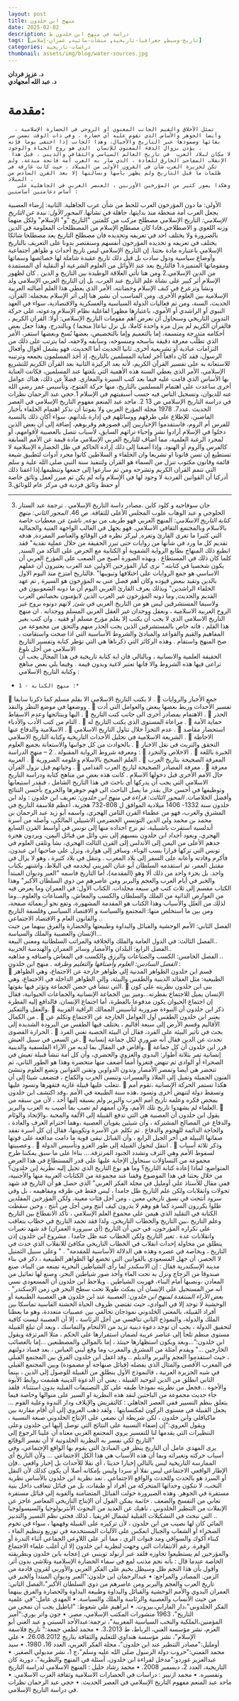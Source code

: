 ```yaml
---
layout: post
title: منهج ابن خلدون 
date: 2025-02-02
description: دراسة في منهج ابن خلدون ط
tags: [تاريخ-وسيط, جغرافيا-تاريخية, منشآت-مائية, عمران-إسلامي]
categories: دراسات-تاريخية
thumbnail: assets/img/blog/water-sources.jpg
---
```

  

**د. عزيز فردان**  
**د. عبد الله أمجهادي**



# مقدمة:
      تمثل الأخلاق والقيم الجانب المعنوي أو الروحي في الحضارة الإسلامية ، وأيضا الجوهر والأساس الذي تقوم عليه أي حضارة ، وفي ذات الوقت تضمن سر بقائها وصمودها عبر التاريخ والأجيال، وهذا الجانب إذا اختفى يوما فإنه يؤذن بزوال الدفء المعنوي للإنسان  الذي هو روح الحياة والوجود . 
     لا مكان لبلاد العرب  في تاريخ العالم السياسي والثقافي والديني ، قبل هذا الإنقلاب المفاجئ الخارق للعادة ، الذي صار به العرب أمة فاتحة مبدعة، ولم تكن لجزيرة العرب شأن في القرون الأولى من الميلاد ، حيث كانت غارقة في ظلمات ما قبل التاريخ ولم يظهر بأسها وبسالتها إلا بعد القرن السادس من الميلاد .
       وهكذا يصور كثير من المؤرخين الأوربين ، العنصر العربي في الجاهلية على أساس دعامتين أساستين :
 الأولى: ما دون المؤرخون العرب للحط من شأن عرب الجاهلية.
الثانية: إرضاء العصبية بجعل العرب أمة منحطة منذ بدايتها، جاهلة في نشأتها.
*المحور الأول: نبدة عن التاريخ الإسلامي:*
      التاريخ الإسلامي مصطلح مركب من كلمتين "التاريخ "و" الإسلام" ولكل منهما وزنه اللغوي و الاصطلاحي.فادا كان مصطلح الإسلام من المصطلحات المعلومة في الدين بالضرورة ولا يختلف احد في تعريفه وتحديده فان مصطلح التاريخ يعد مصطلحا شائكا يختلف في تعريفه و تحديده المؤرخون أنفسهم وسنقتصر بدونا على التعريف بالتاريخ الإسلامي باعتباره مادة بحتنا.
     إن التاريخ الإسلامي ليس تاريخ أحداث و ظواهر اجتماعية وأوضاع سياسية ودول سادت بل قبل دلك تاريخ عقيدة شاملة لها خصائصها وسماتها ومقوماتها المتميزة.1
فالتاريخ يعد عند الأوائل من العلوم الشرعية أو النقلية أي المستمدة من الدين الإسلامي.2 ومن هنا تأتي العلاقة  الوطيدة بين التاريخ و الدين .
كان لظهور الإسلام أثر كبير على نشأة علم التاريخ عند العرب، بل إن التاريخ العربي الإسلامي ولد ونشأ وترعرع في كنف الإسلام وحضانته، الأمر الذي يعطي هذا العلم أصالته العربية الإسلامية بين العلوم الأخرى. 
ومن المناسب أن نشير هنا إلى أثر الإسلام بمجمله: القرآن، الحديث، السنة، ومن ثم فعاليات الدولة السياسية والعسكرية والاقتصادية، سواء في العهد النبوي أو الراشدي أو الأموي، باعتبارها مظهرا لفاعلية نظام الإسلام ودعوته، على حركة التدوين التاريخي
وسنحاول أن نعرض أهم مقومات التاريخ الإسلامي:
أولا: القران الكريم
، فالقرآن الكريم لم ينزل مرة واحدة كاملا، بل نزل تباعا( منجما ) وبالتدرج، وهذا جعل بعض أحكامه متدرجة ومتسمة، إما بالتعميم وإما بالتخصيص، بعضها نُسخ وبعضها استقر، الأمر الذي تطلَّب معرفة دقيقة بناسخه ومنسوخه، وسابقه ولاحقه، لما يترتب على ذلك من التزامات عبادية أو تشريعية أخرى.
ثانيا الحديث
أما الحديث، فهو يشمل أقوال وأفعال الرسول، فقد كان دافعاً آخر لعناية المسلمين بالتاريخ، إذ أخذ المسلمون بجمعه وترتيبه للاستعانة به على تفسير القرآن الكريم، لأنه يعد الركيزة الثانية بعد القرآن الكريم للتشريع الإسلامي، الأمر الذي يعطي السنة هذه الأهمية التي بلغتها عند المسلمين، فكانت العناية بها الأساس الذي قامت عليه فيما بعد كتب السيرة والمغازي.
فضلاً عن ذلك، هناك عوامل أخرى ساعدت على اهتمام المسلمين بالتاريخ، منها حركة الفتوح، وتأسيس عمر رضي الله عنه للديوان، وتسجيل الناس فيه حسب أسبقيتهم في الإسلام
1.حجي عبد الرحمان نظرات في دراسة التاريخ الإسلامي ص 13
2. ماجد عبد المنعم مفهوم التاريخ الإسلامي في العصر الحديث .عدد7. 1978 مجلة المؤرخ العربي
ولا يفوتنا أن نذكر اهتمام الخلفاء بأخبار الماضين، للإطلاع على طرقهم ووسائلهم في إدارة بلدانهم، سواء أكان ذلك بالنسبة للفرس أم الروم، فاستقدموا الإخباريين إلى قصورهم وقربوهم، إضافة إلى أن بعض الذين دخلوا في الإسلام أرادوا نشر وإحياء تراثهم السابق، لأسباب تتصل بالعصبية لأقوامهم، أو لمجرد الرغبة العلمية، مما أضاف للتاريخ العربي الإسلامي مادة قيمة عن الأمم السابقة كالفرس والروم أو الهنود.
وإذا أضفنا إلى ذلك إرادة الحاكم في ظل الحضارة الإسلامية لا تستطيع إن تسن قانونا او تشريعا وان الخلفاء و السلاطين كانوا مجرد أدوات لتطبيق شيعة قائمة وقانون مكتوب تنزل من السماء هو القران ولتنفيذ سنة النبي صلى الله علية و سلم التي تتمم القران الكريم وتشرحه ومن ثم سارعوا إلى جمعها وتنظيمها.إذا اغفنا ذلك أدركنا أن القوانين الفردية لا وجود لها في الإسلام وانه لم يكن ثم مبرر لعمل وثائق خاصة أو حفظ وثائق فردية في مركز عام للوثائق.3
_________________________________
3. جان سوفاجيه و كلود كاين .مصادر داسة التاريخ الإسلامي . ترجمة عبد الستار الحلوجي و عبد الوهاب علوب المجلس الأعلى للثقافة. ص 46.
*المحور الثاني: منهج كتابة التاريخ الاسلامي:*
المنهج العربي فهو طريف من نوعه, ناشئ عن معطيات خاصة بالاسلام وبالمجتمع الثقافي
الاسلامي. فهو يجهل في الغالب الواجهة الفنية والجمالية التي كثيرا ما تغري القارئ
وتغره, ليركز نظره في الوقائع والعناصر المفردة, هدفه تقديم كل ما ورد في شأنها من
روايات حتى تبرز الحقيقة من خلال عملية نقدية" 
فقد انطبع ذلك المنهاج بطابع الرواية الشفوية أو الكتابية مع الحرص على التأكد من السند,
كلما كان ذلك في المستطاع . وبهذه الصورة أصبح من الصعب على المؤرخ العربي أن
يكون شخصيا في كتابته." 
نرى كبار المؤرخين الاولين عند العرب يعتبرون أن عملهم الاساسي هو جمع الروايات
على اختلافها وتبويبها" .فالتاريخ امتزج منذ اليوم الاول بالدين وتقيد ببعض قيوده وكان
أهم فصل عنى به المؤرخون هو السيرة , تم عهد الخلفاء الراشدين" 
وبذلك يعرف القارئ العربي اليوم أن ما دونه الشعوبيون في القديم والحديث, وما دونه
المؤرخون غير العرب الذين لايؤمنون بخصائص العرب ولاسيما المستشرقين ليس هو
من التاريخ العربي في شئ, لانهم دونوه بروح غير الروح العربية الاسلامية ، وبعقل ووجدان غير العقل العربي المسلم ووجدانه  .
ان منهج التاريخ الاسلامي الذي لا يجب أن يكتب إلا بقلم مؤرخ مسلم  أو فقيه  . وان كتب
  بغير هذا القلم ، فانه خاص بالمستشرقين الذين يجب الحذر منهم والتحق من مجموعة من
 المفاهيم والقيم والقواعد والمبادئ والشروط الأساسية التي اذا صحت واستقامت ، صح 
المنهج واستقام  . 
وهذه الركائز التي ذكرناها هي التي تؤطر كتابة وتفسير التاريخ الاسلامي من أجل بلوغ  
الحقيقة العلمية والانسانية ، وبالتالي فان اية كتابة تاريخية في هذا المجال يجب أن تراعى 
فيها هذه الشروط والا فانها تعتبر لاغية وبدون قيمة .
  وفيما يلي بعض مناهج وكتابة التاريخ الاسلامي : 
*     1 - منهج الكتابة :*
	لا يكتب التاريخ الاسلامي الا بقلم مسلم كما ذكرنا سابقا .
	جمع الأخبار والروايات ووضعها في موضع النظر والنقذ .
	تفسير الأحداث وربط بعضها ببعض والعوامل التي أدت اليها وبنتائجها وعدم الاسقاط .
	 الاهتمام بمصادر أخرى الى جانب كتب التاريخ .
	الحذر التام من كتب الأدب والأدباء .
	مراعاة المستوى الذي يكتب التاريخ له .
	حماية الأمة الاسلامية والدفاع عنها .
	 عدم التجزأ خلال تناول التاريخ الاسلامي .
	استحضار مقاصد الشريعة الاسلامية في تحليل الأحداث التاريخية وكتابة التاريخ الاسلامي .
	الاحاطة بالحوادث من كل جوانبها  والاستعانة بجميع العلوم .
	التحقق والتريث في نقل الاخبار ومعرفة شروط الرواية المقبولة . 
2 – منهج الدراسة :
	 الاخلاص والتجرد .
	الخبرة باللغة العربية .
	العلم الصحيح بالاسلام وعلومه الضرورية .
	المعرفة الصحيحة بتاريخ العرب وحياتهم قبل نزول القرآن .
	معرفة المصادر الصحيحة لتاريخ العرب القدامى .
	معرفة حال الأمم الأخرى قبل دخولها الاسلام . 
       كانت هذه بعض من مناهج كتابة ودراسة التاريخ الاسلامي التي يجب أن يدركها أي باحث في هذا التاريخ الشامل ، فبقدر استيعابها وتوظيفها في أحسن حال بقدر ما يصل الباحث الى فهم جوهرها والخروج بأحسن النتائج وأفضل الخلاصات. 
*المحور الثالث: قراءة في منهج ابن خلدون:*
تعريف ابن خلدون :
      ولد ابن خلدون سنة 1332- 1406  ميلادية الموافق ل 808-732 هجرية، أعظم فلاسفة التاريخ في المشرق والغرب، فهو من عظماء القرن الثامن الهجري، واسمه أبو زيد عبد الرحمان بن محمد بن محمد ولي الدين التونسي الحضرمي الاشبيلي المالكي، وأصله من أسرة أندلسية استقرت باشبيلية، ثم نزح أجداده منها إلى تونس في أواسط القرن السابع الهجري، ويعود أجداد ابن خلدون بنسبهم إلى بني وائل من قبائل اليمن، ويردون هجرة جدهم الأعلى من اليمن إلى الأندلس إلى القرن الثالث الهجري، نشأ وتلقى العلوم في تونس التي تركها فرارا بسب الوباء، وسافر إلى هوارة، ونزل على صاحبها ابن عبدون، فأكرم وفادته وأعانه على السفر إلى بلاد المغرب .
     وتنقل في بلاد كثيرة ، وهو لا يزال في مقتبل العمر، ثم استقدمه السلطان أبو عنان المريني ليخدمه في البلاط، واشتهر بكتاب واحد. بل بجزء واحد من ذلك ألا وهو (المقدمة)، أما التاريخ فاسمه "العبر وديوان المبتدأ والخبر في أيام العرب والعجم والبربر ومن عاصرهم من ذوي السلطان الأكبر" وهذا الكتاب مقسم إلى ثلاث كتب في سبعة مجلدات.
 الكتاب الأول: في العمران وما يعرض فيه من العوارض الذاتية من الملك والسلطان والكسب والمعاش، والصناعات والعلوم...وما لذلك من العلل والأسباب وهذا الكتاب هو المقدمة المشهورة، وتقع نحو أربعمائة صفحة، ومن بين ما استخلص منها: المجتمع والسياسة و الاقتصاد السياسي وفلسفة التاريخ والقانون العام و الاقتصاد الاجتماعي ..                                                  
الفصل الثاني: الأمم الوحشية والقبائل والبداوة وطبيعتها والحضارة والفرق بينهما من حيث الإنسان والعصبية والملك والسياسة...  
الفصل الثالث: في الدول العامة والملك والخلافة والمراتب السلطانية ومعنى البيعة..                                                   
الفصل الرابع: البلدان والأمصار وسائر العمران والهندسة الحربية..                                                                      
الفصل الخامس: الكسب والصناعات والرزق والكسب في المعاش وأصنافه و مذاهبه ..                                        
*الفصل السادس: العلوم وأصنافها والتعليم وطرقه .*
 منهج ابن خلدون :  
	قسم ابن خلدون الظواهر المدنية إلى ظواهر خارجة عن الاجتماع، وهي الظواهر الطبيعية: مثل العقائد الدينية والطقس والبيئة، وإلى الظواهر الداخلة في الاجتماع، وهي التي تنشأ في حضن الجماعة وتؤثر فيها بقوتها.
	بنى ابن خلدون نظريته على كون الإنسان يميل للاجتماع بفطرته...وميز بين الجماعة الإنسانية والجماعات الحيوانية، فقال إن اجتماع الحيوان يكون مدفوعا بالفطرة، أما اجتماع الإنسان، فالدافع إليه الفطرة والعقل والتفكير.
	ذكر ابن خلدون أن النبوءة ضرورية لتأسيس الممالك الراقية القريبة من الكمال .
	يعتبر ابن خلدون الطقس أول العوامل الخارجة عن الاجتماع وتكلم عن الأقاليم وقسم الأرض إلى سبعة أقاليم ، يختلف فيها الطقس من البرودة الشديدة إلى الحرارة القصوى .
	بحث في تأثير البيئة على الفرد، فقال أن البيئة الخصبة تغني الفرد عن السعي في سبيل العيش.
	تحدث عن الدين فقال أنه ضروري لكل جماعة إنسانية وأفاض في المقال بما لديه من الآراء الفلسفية والدينية.
	قرر ابن خلدون أن كل جماعة إنسانية تمر بثلاثة أطوار: البدوي والغزوي والحضري، وأن كل أمة تنشأ قبيلة تعيش في الصحراء أو الوادي ثم تنهض فتغزوا أمما أضعف منها متحضرة وهذا هو الطور الثاني، ثم تتحضر هي أيضا وتمصر الأمصار وتدون الدواوين وتقنن القوانين وتضع العلوم وتنشئ الفنون الجميلة وتميل إلى الملاذ والمسرات وتنسى الحرب والكفاح ، فتضعف شيئا إلى أن تتغلب عليها قبيلة غازية فتقهرها وتسود عليها.
	هكذا تستمر الحركة الإنسانية ،تقوم أمم وتسقط دولة لتنهض أخرى وتسود ،هذه سنة الطبيعة في الأمم ،وقد اكتشف ابن خلدون بمحض فكره وعلمه تاريخ أمم العرب والبربر ولم يسبقه إليها أحد ، لأن من سبقه من العلماء لم يشهدوا تاريخ تلك الأمم، ولأن أممهم لم تصب بما أصيب به العرب والبربر.
	يقول ابن خلدون أن العصبية هي التي تدفع القبيلة إلى الألفة والمحبة ،والإتحاد والوئام والدفاع عن المصالح المشتركة ، وأن شيئين يقويان العصبية ،وهما احترام العرف والعادة ، والحاجة الدائمة للهجوم والدفاع . ثم تكلم عن الأسرة وتكوينها، فقال إن كل أسرة تفقد صفاتها النبيلة في آخر الجيل الرابع ، وأن القبائل تبقى قوية ما دامت مدافعة على قوتها وعصبيتها .
	انتقل لتحول القبيلة إلى طور الغزو وتأسيس الدولة .
	وذكر ثلاثة أسباب لسقوط الأمم وهي الترف وتشدد الجنود المرتزقة....
بناءا على ما سبق يمكننا طرح مجموعة من التساؤلات سنحاول الإجابة عليها على قدر المستطاع في هذا العرض المتواضع:  لماذا إعادة كتابة التاريخ؟ وما هو نوع التاريخ الذي تحيل إليه نظرية إبن خلدون؟ 
   من خلال بحثنا في هذا الموضوع وقفنا عند مجموعة من الكتابات العربية منها والأجنبية، ففي مقال للأستاذ علي أومليل في مجلة الفكر العربي" الذي حصل هو أن التاريخ قد شهد تحولات وانقلابات ولكن علم التاريخ ظل جامدا ، ليس فقط في طرقه ومفاهيمه ، بل وفي سرود أنتجت في نسق تاريخي معين ، ومن أجل فئات معينة. ولكن المؤرخين المقلدين ظلوا يكررون السرد كما هو وهم لا يدرون كيف أنتج ومن أجل من أنتج ، وحين سقطت الكتابة في التقليد الذي هيمن على مجموع العلم الإسلامي ، تأكد الانقطاع بين التاريخ وعلم التاريخ ،بين التاريخ والخطاب التاريخي. ولذا فقد تجمد التاريخ في خطاب يتعاقب على تكراره المؤرخون، في حين أن التاريخ (أي سيرورة العمران) قد شهد تغيرات وانقلابات عدة . تغير التاريخ ولكن الخطاب عنه ظل جامدا . مشروع ابن خلدون إذن ينطلق من محاولة إحداث انقلاب في الخطاب التاريخي مكافئ للانقلاب الذي حدث في التاريخ ، وبخاصة في عصره وهذه هي الدلالة الأساسية للمقدمة"  .
 " وعلى سبيل الثمتيل لا الحصر، أن جهل المسعودي بالقوانين التي تخضع لها الظواهر الطبيعية ، ذكر في بناء مدينة الإسكندرية فقال : إن الاسكندر لما رأى الشياطين البحرية تمنعه من البناء، صنع صندوقا من الزجاج ونزل به تحت الماء وأخذ صور شياطين البحر، وصنع لها تماثيل من المعادن ،ونصبها أمام البناء، فهربت الشياطين . ويلاحظ ابن خلدون أن المسعودي نسي أنه من المستحيل على الإنسان أن يمكث طويلا تحت سطح البحر في زمن الإسكندر" . 
*بعض الآراء المنتقدة لمنهج ابن خلدون:*
    العصبية عند ابن خلدون هي العصبية الطبيعية أو الوحشية لا توجد إلا في البوادي، حيث تقتضي ظروف الحياة الخشنة القاسية تماسكا بين أفراد القبيلة، بالمعنى الخلدوني نموذجان تحالفي بين عصبيات متعددة، وهو ما يعطنا الملك والدولة، والنموذج الثاني تنافسي من أجل الرئاسة ، إلا أن العصبية ليست كافية لتحقيق الدولة ، يجب أن توجد دعوة دينية تزيد من الالتحام والتماسك ، وبعد أن تبلغ القبيلة مستوى منظم تلجأ إلى عناصر غريبة لضمان استقرارها على الحكم ، مثلا المرتزقة ويقول ابن خلدون:"...وبعد ويكون استظهارها حينئذ ، إما بالموالي والمصطنعين ...إما بالعصائب الخارجين ..."  ويقدم أمثلة من المشرق والمغرب وما وقع لبني العباس ، بعد فساد دولتهم ، حيث استقدموا العجم والبربر والديلم ..
     وقد اغفل ابن خلدون الفرق بين المجتمع القبلي في المغرب الأقصى والمثال الذي يفضله  (قبائل صنهاجة أو مصمودة) وبين المجتمع القبلي في شبه الجزيرة العربية ، فالنموذج الأول ينطلق من القبيلة للوصول إلى الدين ، بينما الثاني انطلق من الدين لتوحيد القبيلة ، يعني أن الدعوة الدينية هشمت روابط الأبوة والأخوة ...فجعل من نظريته نموذجا طبقه على كل التصنيفات القبلية بدون استثناء.
      فلقد جاء حديث مجموعة من الباحثين لنقد هذه النظرية او السير على منوالها وخاصة فيما يتعلق بنظم التسيير ففي العصر الجاهلي : كالتقريش والإيلاف ودار الندوة وعلية القوم ... يجعل القبيلة في مستوى الركون لمكتسابتها .
      ولقد ذهب العروي إلى أن أقام مقارنة بين ماكيافلي وابن خلدون ، لكن شريطة أن نضفي على الإنتاج الخلدوني صبغة النسبية ، ويقول العروي:"إن إضفاء النسبية على النتائج التي توصل إليها ابن خلدون وعلى التنظيرات التي يقدمها لنا للتفسير يروي المجتمع الغربي معناه أن علينا الرجوع إلى التاريخ لكي نفسر به النظرية الخلدونية لا أن نفسر الوقائع"  
     يرى المهدي عامل أن التاريخ ينظر في المبادئ التي يقوم بها الواقع الإجتماعي، وفي أسباب حركته وتغيراته وبما أن هذه الأسباب هي هذا الكل الاجتماعي ... ولأن التاريخ أي الممارسة التاريخية ليس بالتالي إخبارا حديثا ، أي نقلا للأحداث بل إخبار واقعي ..فإن الإطار الواقعي الاجتماعي ليس نقلا أو سردا وليس بإمكانه أصلا أن يكون كذلك لأن النقل أو السرد هو بالحدث وللحدث والواقع الاجتماعي .
    تعد نظرية ابن خلدون بالأساس نظرية النخب، لا تتكون وحداتها المتحركة من أفراد أو طبقات، بل من قبائل تتعاقب داخل بنية مستقرة  في الجوهر. وهذه الصيرورة حولت القبائل المتضامنة والقوية إلى قبائل مستقرة  تعاني من التفسخ والضعف  .
*خاتمة*
              يمكن القول أن الإنتاج التاريخي المعاصر عاجز عن الإنفلات من التنظير الخلدوني ، ناهيك عن العديد من البحوث الأنتربولوجيا والسيسولوجيا .. التي تبحث في التشكيلات القبلية لشمال افريقيا ، لذلك فحتى نظم التسير والتدبير المائي  كان لها نصيب من ابن خلدون ، لأن تركيزه على القبيلة وفهمها ، سواء في تخوم الصحراء أو الشعاب والجبال انعكس على الآليات المستخدمة  في توزيع وتنظيم الماء ، كبناء أكوك والسواقي ومد قنوات الري ، مما أثر على اللاوعي الجماعي  أثناء الندرة أو الوفرة.
      رغم الانتقادات التي وجهت لنظرية ابن خلدون إلا أن أغلب علماء الاجتماع والمؤرخين لم يستطيعوا تجاوزه فلقد عبر أرنولد توينبي عن إعجابه بابن خلدون وبطريقته الخاصة عندما قال : بأنه  نجم مذنب لمع  في سماء الحضارة الإسلامية  وتلاشى  بدون أثر. وأقول بأن هذا النجم ظل وسيظل يخيم على الفكر العربي والأوربي لقرون قادمة من الزمن.
المصادر والمراجع:
•	عبدالرحمان ابن خلدون:"العبر وديوان المبتدأ والخبر في تاريخ العرب والعجم والبربر ومن عاصرهم من دوي السلطان الأكبر"،الفصل الثاني: العمران البدوي والأمم الوحشية والقبائل والبداوة وطبيعة البداوة والحضارة والفرق بينهما من حيث الأنساب والعصبية والرئاسة والملك والسياسة.
•	المهدي عامل:"في علمية الفكر الخلدوني"،دار الفارابي،بيروت.
•	ابراهيم علي شعوط: "اباطيل يجب أن تمحى من التاريخ"، 1963 منشورات المكتب الإسلامي، مصر.
•	جون واتر بوري:"أمير المؤمنين،الملكية والنخب السياسية المغربية"، ترجمة:عبدالأحد السبتي و عبد الغني أبو العزم، نشر مؤسسة الغني، الرباط، ط 3،2013.
•	محمد لطفي جمعة:" تاريخ فلاسفة الإسلام"، نشر مؤسسة هنداوي للتعليم والثقافة بتاريخ 26.08.2012.
•	علي أومليل:"مصادر التنظير عند ابن خلدون"، مجلة الفكر العربي، العدد 16، 1980. 
•	سيد محمد القمني:"حروب دولة الرسول صلى الله عليه وسلم"،ج 1، نشر مدبولي الصغير.
•	عبدالعزيز غوردو:"مدخل لقراءة ابن خلدون، أسئلة في المنهج والنظرية"، دورية كان التاريخية، العدد 2، ديسمبر 2008. 
•	محمد رشاد خليل : المنهج الاسلامي لدراسة التاريخ وتفسيره.
•	محمد ازنيبر : دراسات في الحضارات الاسلامية وثقافة الغرب الاسلامي.
•	ماجد عبد المنعم مفهوم التاريخ الإسلامي في العصر الحديث.
•	حجي عبد الرحمان نظرات في دراسة التاريخ الإسلامي.
